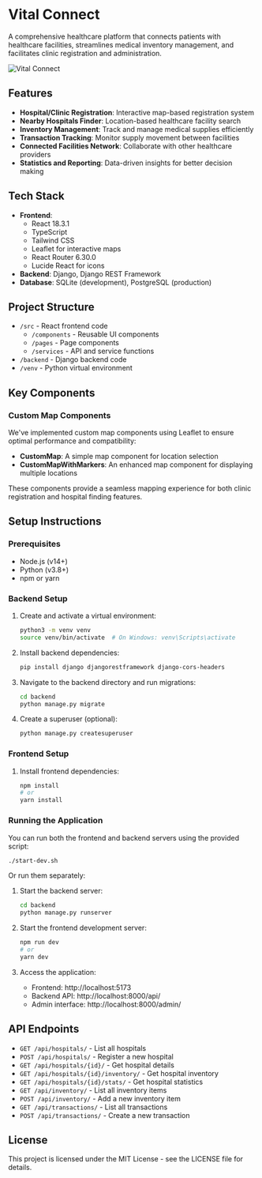 # Vital Connect

A comprehensive healthcare platform that connects patients with healthcare facilities, streamlines medical inventory management, and facilitates clinic registration and administration.

![Vital Connect](public/logo.png)

## Features

- **Hospital/Clinic Registration**: Interactive map-based registration system
- **Nearby Hospitals Finder**: Location-based healthcare facility search
- **Inventory Management**: Track and manage medical supplies efficiently
- **Transaction Tracking**: Monitor supply movement between facilities
- **Connected Facilities Network**: Collaborate with other healthcare providers
- **Statistics and Reporting**: Data-driven insights for better decision making

## Tech Stack

- **Frontend**:
  - React 18.3.1
  - TypeScript
  - Tailwind CSS
  - Leaflet for interactive maps
  - React Router 6.30.0
  - Lucide React for icons
- **Backend**: Django, Django REST Framework
- **Database**: SQLite (development), PostgreSQL (production)

## Project Structure

- `/src` - React frontend code
  - `/components` - Reusable UI components
  - `/pages` - Page components
  - `/services` - API and service functions
- `/backend` - Django backend code
- `/venv` - Python virtual environment

## Key Components

### Custom Map Components

We've implemented custom map components using Leaflet to ensure optimal performance and compatibility:

- **CustomMap**: A simple map component for location selection
- **CustomMapWithMarkers**: An enhanced map component for displaying multiple locations

These components provide a seamless mapping experience for both clinic registration and hospital finding features.

## Setup Instructions

### Prerequisites

- Node.js (v14+)
- Python (v3.8+)
- npm or yarn

### Backend Setup

1. Create and activate a virtual environment:

   ```bash
   python3 -m venv venv
   source venv/bin/activate  # On Windows: venv\Scripts\activate
   ```

2. Install backend dependencies:

   ```bash
   pip install django djangorestframework django-cors-headers
   ```

3. Navigate to the backend directory and run migrations:

   ```bash
   cd backend
   python manage.py migrate
   ```

4. Create a superuser (optional):
   ```bash
   python manage.py createsuperuser
   ```

### Frontend Setup

1. Install frontend dependencies:
   ```bash
   npm install
   # or
   yarn install
   ```

### Running the Application

You can run both the frontend and backend servers using the provided script:

```bash
./start-dev.sh
```

Or run them separately:

1. Start the backend server:

   ```bash
   cd backend
   python manage.py runserver
   ```

2. Start the frontend development server:

   ```bash
   npm run dev
   # or
   yarn dev
   ```

3. Access the application:
   - Frontend: http://localhost:5173
   - Backend API: http://localhost:8000/api/
   - Admin interface: http://localhost:8000/admin/

## API Endpoints

- `GET /api/hospitals/` - List all hospitals
- `POST /api/hospitals/` - Register a new hospital
- `GET /api/hospitals/{id}/` - Get hospital details
- `GET /api/hospitals/{id}/inventory/` - Get hospital inventory
- `GET /api/hospitals/{id}/stats/` - Get hospital statistics
- `GET /api/inventory/` - List all inventory items
- `POST /api/inventory/` - Add a new inventory item
- `GET /api/transactions/` - List all transactions
- `POST /api/transactions/` - Create a new transaction

## License

This project is licensed under the MIT License - see the LICENSE file for details.
